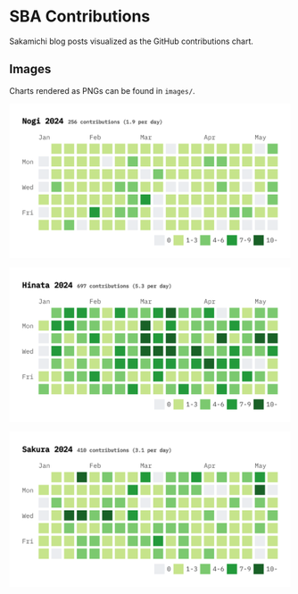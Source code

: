 # SBA Contributions

Sakamichi blog posts visualized as the GitHub contributions chart.

## Images

Charts rendered as PNGs can be found in `images/`.

![Nogi 2024](./images/nogi/2024.png)

![Hinata 2024](./images/hinata/2024.png)

![Sakura 2024](./images/sakura/2024.png)
